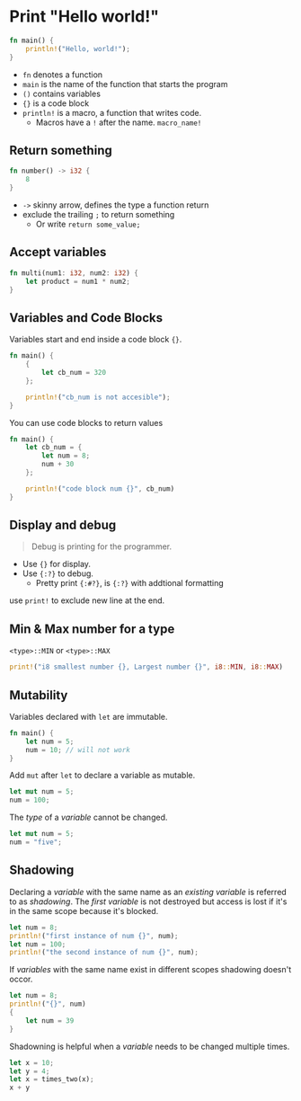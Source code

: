 # Print "Hello world!"

```rust
fn main() {
    println!("Hello, world!");
}
```

- `fn` denotes a function
- `main` is the name of the function that starts the program
- `()` contains variables
- `{}` is a code block
- `println!` is a macro, a function that writes code.
	- Macros have a `!` after the name. `macro_name!`

## Return something

```rust
fn number() -> i32 {
	8
}
```

- `->` skinny arrow, defines the type a function return
- exclude the trailing `;` to return something
	- Or write `return some_value;`

## Accept variables

```rust
fn multi(num1: i32, num2: i32) {
	let product = num1 * num2;
}
```


## Variables and Code Blocks

Variables start and end inside a code block `{}`.

```rust
fn main() {
	{
		let cb_num = 320
	};

	println!("cb_num is not accesible");
}
```

You can use code blocks to return values

```rust
fn main() {
	let cb_num = {
		let num = 8;
		num + 30
	};

	println!("code block num {}", cb_num)
}
```

## Display and debug

> Debug is printing for the programmer. 

- Use `{}` for display.
- Use `{:?}` to debug. 
	- Pretty print `{:#?}`, is `{:?}` with addtional formatting 

use `print!` to exclude new line at the end.

## Min & Max number for a type

`<type>::MIN` or `<type>::MAX`

```rust
print!("i8 smallest number {}, Largest number {}", i8::MIN, i8::MAX)
```

## Mutability

Variables declared with `let` are immutable.

```rust
fn main() {
	let num = 5;
	num = 10; // will not work
} 
```

Add `mut` after `let` to declare a variable as mutable. 

```rust
let mut num = 5;
num = 100;
```

The _type_ of a _variable_ cannot be changed.

```rust
let mut num = 5;
num = "five";
```

## Shadowing

Declaring a _variable_ with the same name as an _existing variable_ is referred to as _shadowing_. The _first variable_ is not destroyed but access is lost if it's in the same scope because it's blocked.

```rust
let num = 8;
println!("first instance of num {}", num);
let num = 100;
println!("the second instance of num {}", num);
```

If _variables_ with the same name exist in different scopes shadowing doesn't occor.

```rust
let num = 8;
println!("{}", num)
{
	let num = 39
}
```

Shadowning is helpful when a _variable_ needs to be changed multiple times.

```rust
let x = 10;
let y = 4;
let x = times_two(x);
x + y
```

